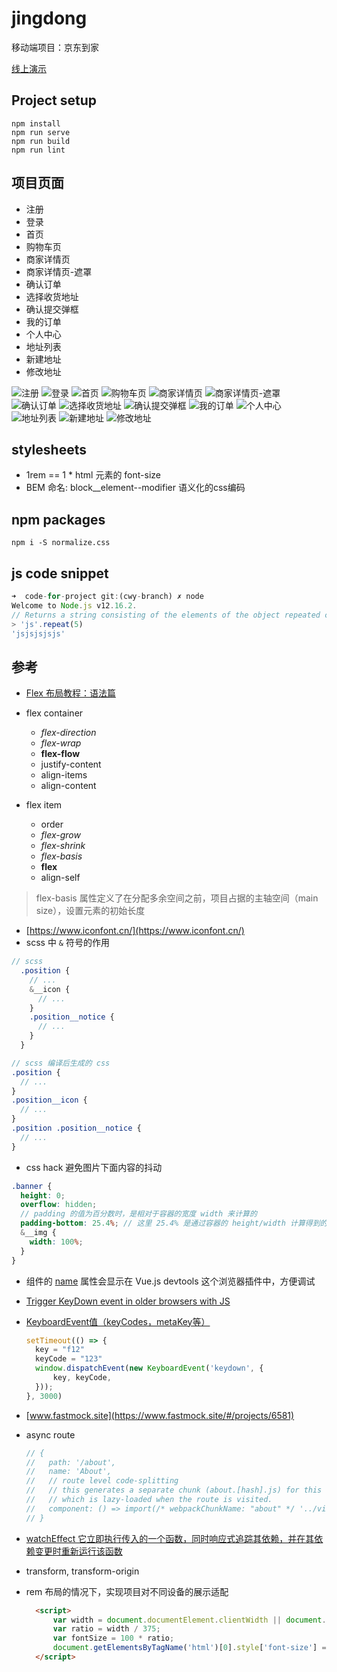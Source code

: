# jingdong

移动端项目：京东到家

[线上演示](https://cwy007.github.io/jingdong)

## Project setup

```shell
npm install
npm run serve
npm run build
npm run lint
```

## 项目页面

* 注册
* 登录
* 首页
* 购物车页
* 商家详情页
* 商家详情页-遮罩
* 确认订单
* 选择收货地址
* 确认提交弹框
* 我的订单
* 个人中心
* 地址列表
* 新建地址
* 修改地址

![注册](https://tva1.sinaimg.cn/large/008eGmZEly1gmkeheytepj309q0hbq3h.jpg)
![登录](https://tva1.sinaimg.cn/large/008eGmZEly1gmkei1die3j309q0hbjru.jpg)
![首页](https://tva1.sinaimg.cn/large/008eGmZEly1gmkeik0926j309q0hg0wy.jpg)
![购物车页](https://tva1.sinaimg.cn/large/008eGmZEly1gmlg39e0ghj309q0hg0uh.jpg)
![商家详情页](https://tva1.sinaimg.cn/large/008eGmZEly1gmkeivr8q4j309q0hb413.jpg)
![商家详情页-遮罩](https://tva1.sinaimg.cn/large/008eGmZEly1gmkej6vtpkj309q0hb0vg.jpg)
![确认订单](https://tva1.sinaimg.cn/large/008eGmZEly1gmkejeoc0qj309q0hbta4.jpg)
![选择收货地址](https://tva1.sinaimg.cn/large/008eGmZEly1gmlg3klu7qj309q0hb74r.jpg)
![确认提交弹框](https://tva1.sinaimg.cn/large/008eGmZEly1gmkejj2ucpj309q0hbab5.jpg)
![我的订单](https://tva1.sinaimg.cn/large/008eGmZEly1gmkejr71phj309q0hg74r.jpg)
![个人中心](https://tva1.sinaimg.cn/large/008eGmZEly1gmlg2t6qo1j309q0hbdhl.jpg)
![地址列表](https://tva1.sinaimg.cn/large/008eGmZEly1gmlg49i1cyj309q0hbt98.jpg)
![新建地址](https://tva1.sinaimg.cn/large/008eGmZEly1gmlg4j9n5dj309q0hbmxq.jpg)
![修改地址](https://tva1.sinaimg.cn/large/008eGmZEly1gmlg4mzhlhj309q0hb0t5.jpg)

## stylesheets

* 1rem == 1 * html 元素的 font-size
* BEM 命名: block__element--modifier 语义化的css编码

## npm packages

```shell
npm i -S normalize.css
```

## js code snippet

```js
➜  code-for-project git:(cwy-branch) ✗ node
Welcome to Node.js v12.16.2.
// Returns a string consisting of the elements of the object repeated count times.
> 'js'.repeat(5)
'jsjsjsjsjs'

```

## 参考

* [Flex 布局教程：语法篇](https://www.ruanyifeng.com/blog/2015/07/flex-grammar.html)

* flex container
  * _flex-direction_
  * _flex-wrap_
  * **flex-flow**
  * justify-content
  * align-items
  * align-content

* flex item
  * order
  * _flex-grow_
  * _flex-shrink_
  * _flex-basis_
  * **flex**
  * align-self

> flex-basis 属性定义了在分配多余空间之前，项目占据的主轴空间（main size），设置元素的初始长度

* [https://www.iconfont.cn/](https://www.iconfont.cn/)
* scss 中 `&` 符号的作用

```scss
// scss
  .position {
    // ...
    &__icon {
      // ...
    }
    .position__notice {
      // ...
    }
  }

// scss 编译后生成的 css
.position {
  // ...
}
.position__icon {
  // ...
}
.position .position__notice {
  // ...
}
```

* css hack 避免图片下面内容的抖动

```scss
.banner {
  height: 0;
  overflow: hidden;
  // padding 的值为百分数时，是相对于容器的宽度 width 来计算的
  padding-bottom: 25.4%; // 这里 25.4% 是通过容器的 height/width 计算得到的
  &__img {
    width: 100%;
  }
}
```

* 组件的 [name](https://cn.vuejs.org/v2/api/#name) 属性会显示在 Vue.js devtools 这个浏览器插件中，方便调试
* [Trigger KeyDown event in older browsers with JS](https://stackoverflow.com/questions/65454502/trigger-keydown-event-in-older-browsers-with-js)
* [KeyboardEvent值（keyCodes，metaKey等）](https://blog.csdn.net/cunqu9743/article/details/107000814)

  ```js
  setTimeout(() => {
    key = "f12"
    keyCode = "123"
    window.dispatchEvent(new KeyboardEvent('keydown', {
        key, keyCode,
    }));
  }, 3000)
  ```

* [www.fastmock.site](https://www.fastmock.site/#/projects/6581)
* async route

  ```js
  // {
  //   path: '/about',
  //   name: 'About',
  //   // route level code-splitting
  //   // this generates a separate chunk (about.[hash].js) for this route
  //   // which is lazy-loaded when the route is visited.
  //   component: () => import(/* webpackChunkName: "about" */ '../views/About.vue')
  // }
  ```

* [watchEffect 它立即执行传入的一个函数，同时响应式追踪其依赖，并在其依赖变更时重新运行该函数](https://v3.cn.vuejs.org/guide/reactivity-computed-watchers.html#watcheffect)
* transform, transform-origin
* rem 布局的情况下，实现项目对不同设备的展示适配

  ```html
    <script>
        var width = document.documentElement.clientWidth || document.body.clientWidth;
        var ratio = width / 375;
        var fontSize = 100 * ratio;
        document.getElementsByTagName('html')[0].style['font-size'] = fontSize + 'px';
    </script>
  ```
